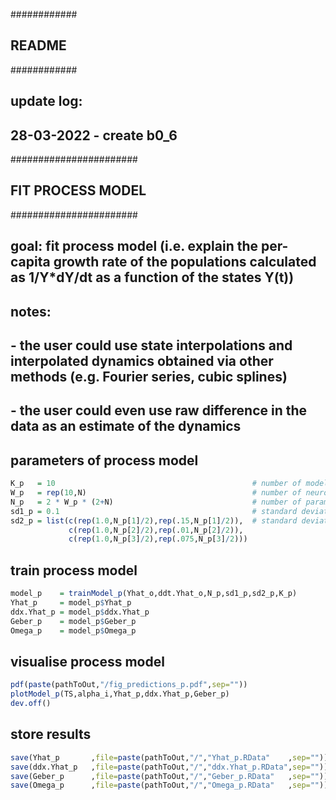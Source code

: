 ############
## README ##
############

## update log:
## 28-03-2022 - create b0_6

#######################
## FIT PROCESS MODEL ##
#######################

## goal: fit process model (i.e. explain the per-capita growth rate of the populations calculated as 1/Y*dY/dt as a function of the states Y(t))

## notes: 
## - the user could use state interpolations and interpolated dynamics obtained via other methods (e.g. Fourier series, cubic splines)
## - the user could even use raw difference in the data as an estimate of the dynamics

## parameters of process model
```R
K_p   = 10                                            # number of models to fit
W_p   = rep(10,N)                                     # number of neurons in single layer perceptron (SLP)
N_p   = 2 * W_p * (2+N)                               # number of parameters in process model
sd1_p = 0.1                                           # standard deviation of model likelihood
sd2_p = list(c(rep(1.0,N_p[1]/2),rep(.15,N_p[1]/2)),  # standard deviation of prior distributions (second half concerns nonlinear functions)
             c(rep(1.0,N_p[2]/2),rep(.01,N_p[2]/2)),
             c(rep(1.0,N_p[3]/2),rep(.075,N_p[3]/2)))
```

## train process model

```R
model_p    = trainModel_p(Yhat_o,ddt.Yhat_o,N_p,sd1_p,sd2_p,K_p)
Yhat_p     = model_p$Yhat_p     
ddx.Yhat_p = model_p$ddx.Yhat_p 
Geber_p    = model_p$Geber_p   
Omega_p    = model_p$Omega_p   
```

## visualise process model
```R
pdf(paste(pathToOut,"/fig_predictions_p.pdf",sep=""))
plotModel_p(TS,alpha_i,Yhat_p,ddx.Yhat_p,Geber_p)
dev.off()
```

## store results 
```R
save(Yhat_p       ,file=paste(pathToOut,"/","Yhat_p.RData"    ,sep=""))
save(ddx.Yhat_p   ,file=paste(pathToOut,"/","ddx.Yhat_p.RData",sep=""))
save(Geber_p      ,file=paste(pathToOut,"/","Geber_p.RData"   ,sep=""))
save(Omega_p      ,file=paste(pathToOut,"/","Omega_p.RData"   ,sep=""))
```

#
###
